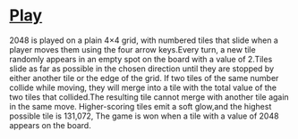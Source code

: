 # [Play](https://shirin25.github.io/2048/)

2048 is played on a plain 4×4 grid, with numbered tiles that slide when a player moves them using the four arrow keys.Every turn, a new tile randomly appears in an empty spot on the board with a value of 2.Tiles slide as far as possible in the chosen direction until they are stopped by either another tile or the edge of the grid. If two tiles of the same number collide while moving, they will merge into a tile with the total value of the two tiles that collided.The resulting tile cannot merge with another tile again in the same move. Higher-scoring tiles emit a soft glow,and the highest possible tile is 131,072,
The game is won when a tile with a value of 2048 appears on the board.
